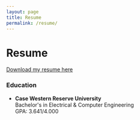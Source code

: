 ```yaml
---
layout: page
title: Resume
permalink: /resume/
---
```


# Resume

[Download my resume here](resume.pdf)

### Education
- **Case Western Reserve University**  
  Bachelor's in Electrical & Computer Engineering  
  GPA: 3.641/4.000